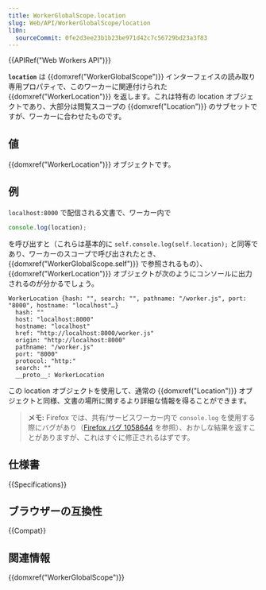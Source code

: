 ```yaml
---
title: WorkerGlobalScope.location
slug: Web/API/WorkerGlobalScope/location
l10n:
  sourceCommit: 0fe2d3ee23b1b23be971d42c7c56729bd23a3f83
---
```


{{APIRef("Web Workers API")}}

**`location`** は {{domxref("WorkerGlobalScope")}} インターフェイスの読み取り専用プロパティで、このワーカーに関連付けられた {{domxref("WorkerLocation")}} を返します。これは特有の location オブジェクトであり、大部分は閲覧スコープの {{domxref("Location")}} のサブセットですが、ワーカーに合わせたものです。

## 値

{{domxref("WorkerLocation")}} オブジェクトです。

## 例

`localhost:8000` で配信される文書で、ワーカー内で

```js
console.log(location);
```

を呼び出すと（これらは基本的に `self.console.log(self.location);` と同等であり、ワーカーのスコープで呼び出されたとき、 {{domxref("WorkerGlobalScope.self")}} で参照されるもの）、 {{domxref("WorkerLocation")}} オブジェクトが次のようにコンソールに出力されるのが分かるでしょう。

```
WorkerLocation {hash: "", search: "", pathname: "/worker.js", port: "8000", hostname: "localhost"…}
  hash: ""
  host: "localhost:8000"
  hostname: "localhost"
  href: "http://localhost:8000/worker.js"
  origin: "http://localhost:8000"
  pathname: "/worker.js"
  port: "8000"
  protocol: "http:"
  search: ""
  __proto__: WorkerLocation
```

この location オブジェクトを使用して、通常の {{domxref("Location")}} オブジェクトと同様、文書の場所に関するより詳細な情報を得ることができます。

> **メモ:** Firefox では、共有/サービスワーカー内で `console.log` を使用する際にバグがあり（[Firefox バグ 1058644](https://bugzil.la/1058644) を参照）、おかしな結果を返すことがありますが、これはすぐに修正されるはずです。

## 仕様書

{{Specifications}}

## ブラウザーの互換性

{{Compat}}

## 関連情報

{{domxref("WorkerGlobalScope")}}
